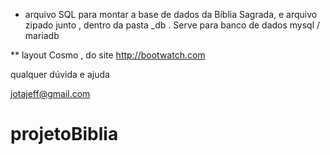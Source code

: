 * arquivo SQL para montar a base de dados da Bíblia Sagrada, e arquivo zipado junto , dentro da pasta _db . Serve para banco de dados mysql / mariadb

** layout Cosmo , do site http://bootwatch.com


qualquer dúvida e ajuda 

jotajeff@gmail.com

# projetoBiblia
